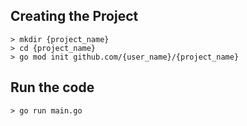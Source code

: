## Creating the Project

`> mkdir {project_name}`<br>
`> cd {project_name}`<br>
`> go mod init github.com/{user_name}/{project_name}`<br>


## Run the code

`> go run main.go`
